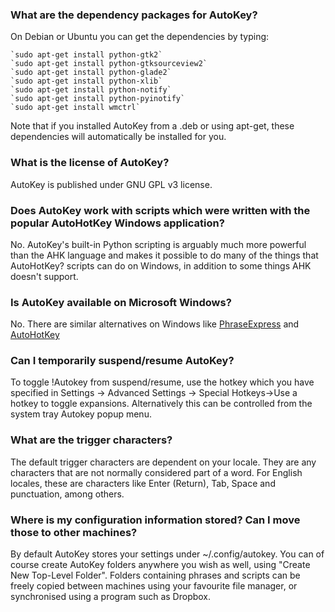 ### What are the dependency packages for AutoKey?
On Debian or Ubuntu you can get the dependencies by typing:

	`sudo apt-get install python-gtk2`
	`sudo apt-get install python-gtksourceview2`
	`sudo apt-get install python-glade2`
	`sudo apt-get install python-xlib`
	`sudo apt-get install python-notify`
	`sudo apt-get install python-pyinotify`
	`sudo apt-get install wmctrl`

Note that if you installed AutoKey from a .deb or using apt-get, these dependencies will automatically be installed for you.

### What is the license of AutoKey?
AutoKey is published under GNU GPL v3 license.

### Does AutoKey work with scripts which were written with the popular AutoHotKey Windows application?
No. AutoKey's built-in Python scripting is arguably much more powerful than the AHK language and makes it possible to do many of the things that AutoHotKey? scripts can do on Windows, in addition to some things AHK doesn't support.

### Is AutoKey available on Microsoft Windows?
No. There are similar alternatives on Windows like [PhraseExpress](http://www.phraseexress.com) and [AutoHotKey](http://www.autohotkey.com/)

### Can I temporarily suspend/resume AutoKey?
To toggle !Autokey from suspend/resume, use the hotkey which you have specified in Settings -> Advanced Settings -> Special Hotkeys->Use a hotkey to toggle expansions. Alternatively this can be controlled from the system tray Autokey popup menu.

### What are the trigger characters?
The default trigger characters are dependent on your locale. They are any characters that are not normally considered part of a word. For English locales, these are characters like Enter (Return), Tab, Space and punctuation, among others.

### Where is my configuration information stored? Can I move those to other machines?
By default AutoKey stores your settings under ~/.config/autokey. You can of course create AutoKey folders anywhere you wish as well, using "Create New Top-Level Folder". Folders containing phrases and scripts can be freely copied between machines using your favourite file manager, or synchronised using a program such as Dropbox.
